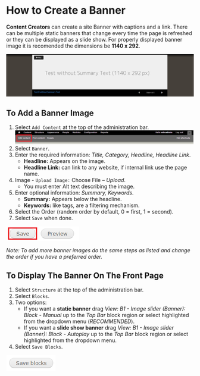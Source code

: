 # How to Create a Banner
**Content Creators** can create a site Banner with captions and a link. There can be multiple static banners that change every time the page is refreshed or they can be displayed as a slide show. For properly displayed banner image it is recomended the dimensions be **1140 x 292**.

![An Example of a Banner](../images/baex.png)

## To Add a Banner Image
1. Select `Add Content` at the top of the administration bar. ![Add Content Highlighted](../images/ambac.png)
2. Select `Banner`.
3. Enter the required information: *Title, Category, Headline, Headline Link*.
    * **Headline:** Appears on the image.
    * **Headline Link:** can link to any website, if internal link use the page name.
4. Image - `Upload Image:` Choose File – *Upload*.
    * You must enter Alt text describing the image.
5. Enter optional information: *Summary, Keywords*.
    * **Summary:** Appears below the headline.
    * **Keywords:** like tags, are a filtering mechanism.
6. Select the Order (random order by default, 0 = first, 1 = second).
7. Select `Save` when done.

![Image of Save Button](../images/save.png)

*Note: To add more banner images do the same steps as listed and change the order if you have a preferred order.*

## To Display The Banner On The Front Page
1. Select `Structure` at the top of the administration bar.
2. Select `Blocks`.
3. Two options:
    * If you want a **static banner** drag *View: B1 - Image slider (Banner): Block - Manual* up to the *Top Bar* block region or select highlighted from the dropdown menu (*RECOMMENDED*).
    * If you want a **slide show banner** drag *View: B1 - Image slider (Banner): Block - Autoplay* up to the *Top Bar* block region or select highlighted from the dropdown menu.
4. Select `Save Blocks`.

![Image of Saved Blocks button](../images/save_blocks.png)

